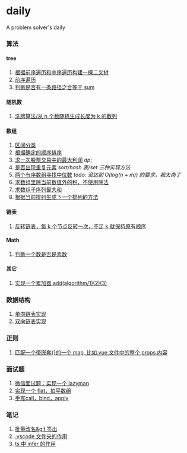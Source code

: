 # daily

A problem solver's daily

### 算法

#### tree

1. [根据前序遍历和中序遍历构建一棵二叉树](algorithm/tree/buildTree.ts)
2. [前序遍历](algorithm/tree/preTraversing.ts)
3. [判断是否有一条路径之合等于 sum](algorithm/tree/hasSumPath.ts)

#### 随机数

1. [洗牌算法/从 n 个数随机生成长度为 k 的数列](algorithm/shuffle.ts)

#### 数组

1. [区间分类](algorithm/array/classification.ts)
2. [根据确定的顺序排序](algorithm/array/customSort.ts)
3. [求一次股票交易中的最大利润](algorithm/array/bestTimeToBuyStock.ts) _dp_;
4. [是否出现重复元素](algorithm/array/isDuplicate.ts) _sort/hash 表/set 三种实现方法_
5. [两个有序数组寻找中位数](algorithm/array/findMedianSortedArrays.ts) _todo: 没达到 O(log(n + m)) 的要求，我太南了_
6. [求数组里除当前数值外的积，不使用除法](algorithm/array/productExceptSelf.ts)
7. [求数组子序列最大和](algorithm/array/maxSubArray.ts)
8. [根据当前排列生成下一个排列的方法](/notes/产生下一个排列序的算法.md)

#### 链表

1. [反转链表，每 k 个节点反转一次，不足 k 就保持原有顺序](data-structure/list/reverseEveryKItems.ts)

#### Math

1. [判断一个数是否是素数](algorithm/math/prime.ts)

#### 其它

1. [实现一个累加器 add(algorithm/1)(2)(3)](functional/curry.ts)

### 数据结构

1. [单向链表实现](data-structure/list)
2. [双向链表实现](data-structure/doubleList)

### 正则

1. [匹配一个带嵌套{}的一个 map, 比如.vue 文件中的整个 props 内容](algorithm/reg/oddBlack.ts)

### 面试题

1. [微信面试题：实现一个 lazyman](interviews/lazy-man.ts)
2. [实现一个 flat，拍平数组](interviews/flat.ts)
3. [手写call，bind，apply](interviews/call-bind-apply.ts)

### 笔记

1. [批量改名&git 签出](notes/批量改名&git签出.md)
2. [.vscode 文件夹的作用](notes/vsc/.vscode文件夹.md)
3. [ts 中 infer 的作用](notes/ts/infer.md)
